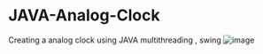 
# JAVA-Analog-Clock
Creating a analog clock using JAVA multithreading , swing 
![image](https://user-images.githubusercontent.com/48819675/113534444-67227a80-95ee-11eb-9877-916d8ddca7c5.png)
